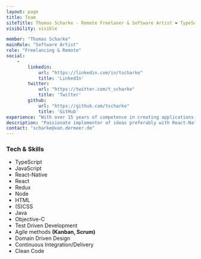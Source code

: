 ```yaml
---
layout: page
title: Team
siteTitle: Thomas Scharke - Remote Freelaner & Software Artist ❤️ TypeScript | React-Native | React ❤️
visibility: visible

member: "Thomas Scharke"
mainRole: "Software Artist"
role: "Freelancing & Remote"
social:
    -
        linkedin:
            url: "https://linkedin.com/in/tscharke"
            title: 'LinkedIn'
        twitter:
            url: "https://twitter.com/t_scharke"
            title: 'Twitter'
        github:
            url: "https://github.com/tscharke"
            title: 'GitHub'
experience: "With over 15 years of competence in creating applications for individuals, startups and large corporations, I'm an expert at leading and developing Mobile- and Web-Projects: Apps, SPAs and API-services."
description: "Passionate implementer of ideas preferably with React-Native, TypeScript, JavaScript and React"
contact: "scharke@van.dermeer.de"
---
```

### Tech & Skills
* TypeScript
* JavaScript
* React-Native
* React
* Redux
* Node
* HTML
* (S)CSS
* Java
* Objective-C
* Test Driven Development
* Agile methods **(Kanban, Scrum)**
* Domain Driven Design
* Continuous Integration/Delivery
* Clean Code

